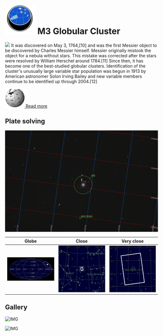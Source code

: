 # ![](..//Imaging//Common/pyl-tiny.png) M3 Globular Cluster
![](..//Imaging//JPEG/M3_Globular_Cluster+00+co.jpg)
It was discovered on May 3, 1764,[10] and was the first Messier object to be discovered by Charles Messier himself. Messier originally mistook the object for a nebula without stars. This mistake was corrected after the stars were resolved by William Herschel around 1784.[11] Since then, it has become one of the best-studied globular clusters. Identification of the cluster's unusually large variable star population was begun in 1913 by American astronomer Solon Irving Bailey and new variable members continue to be identified up through 2004.[12]

[![](..//Imaging//Common/Wikipedia.png) Read more](https://en.wikipedia.org/wiki/Messier_3)
## Plate solving 


![IMG](..//Imaging//HD/M3_Globular_Cluster_Annotated.jpg)


| Globe | Close | Very close |
| ----- | ----- | ----- |
|![IMG](..//Imaging//HD/M3_Globular_Cluster_Globe.jpg) |![IMG](..//Imaging//HD/M3_Globular_Cluster_Close.jpg) |![IMG](..//Imaging//HD/M3_Globular_Cluster_Closer.jpg) |

## Gallery
![IMG](..//Imaging//JPEG/M3_Globular_Cluster+00+co.jpg) 

![IMG](..//Imaging//JPEG/M3_Globular_Cluster+01+co.jpg) 

